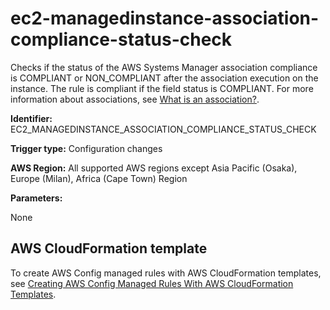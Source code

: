 # ec2\-managedinstance\-association\-compliance\-status\-check<a name="ec2-managedinstance-association-compliance-status-check"></a>

Checks if the status of the AWS Systems Manager association compliance is COMPLIANT or NON\_COMPLIANT after the association execution on the instance\. The rule is compliant if the field status is COMPLIANT\. For more information about associations, see [What is an association?](https://docs.aws.amazon.com/systems-manager/latest/userguide/systems-manager-state.html#state-manager-association-what-is)\.

**Identifier:** EC2\_MANAGEDINSTANCE\_ASSOCIATION\_COMPLIANCE\_STATUS\_CHECK

**Trigger type:** Configuration changes

**AWS Region:** All supported AWS regions except Asia Pacific \(Osaka\), Europe \(Milan\), Africa \(Cape Town\) Region

**Parameters:**

None  

## AWS CloudFormation template<a name="w29aac11c33c17b7d135c15"></a>

To create AWS Config managed rules with AWS CloudFormation templates, see [Creating AWS Config Managed Rules With AWS CloudFormation Templates](aws-config-managed-rules-cloudformation-templates.md)\.